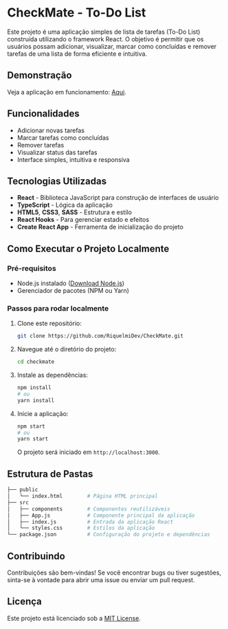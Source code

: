 # CheckMate - To-Do List

Este projeto é uma aplicação simples de lista de tarefas (To-Do List) construída utilizando o framework React. O objetivo é permitir que os usuários possam adicionar, visualizar, marcar como concluídas e remover tarefas de uma lista de forma eficiente e intuitiva.

## Demonstração

Veja a aplicação em funcionamento: [Aqui](https://check-mate-eight.vercel.app).

## Funcionalidades

- Adicionar novas tarefas
- Marcar tarefas como concluídas
- Remover tarefas
- Visualizar status das tarefas
- Interface simples, intuitiva e responsiva

## Tecnologias Utilizadas

- **React** - Biblioteca JavaScript para construção de interfaces de usuário
- **TypeScript** - Lógica da aplicação
- **HTML5**, **CSS3**, **SASS** - Estrutura e estilo
- **React Hooks** - Para gerenciar estado e efeitos
- **Create React App** - Ferramenta de inicialização do projeto

## Como Executar o Projeto Localmente

### Pré-requisitos

- Node.js instalado ([Download Node.js](https://nodejs.org/))
- Gerenciador de pacotes (NPM ou Yarn)

### Passos para rodar localmente

1. Clone este repositório:

   ```bash
   git clone https://github.com/RiquelmiDev/CheckMate.git
   ```

2. Navegue até o diretório do projeto:

   ```bash
   cd checkmate
   ```

3. Instale as dependências:

   ```bash
   npm install
   # ou
   yarn install
   ```

4. Inicie a aplicação:

   ```bash
   npm start
   # ou
   yarn start
   ```

   O projeto será iniciado em `http://localhost:3000`.

## Estrutura de Pastas

```bash
├── public
│   └── index.html        # Página HTML principal
├── src
│   ├── components        # Componentes reutilizáveis
│   ├── App.js            # Componente principal da aplicação
│   ├── index.js          # Entrada da aplicação React
│   └── styles.css        # Estilos da aplicação
└── package.json          # Configuração do projeto e dependências
```

## Contribuindo

Contribuições são bem-vindas! Se você encontrar bugs ou tiver sugestões, sinta-se à vontade para abrir uma issue ou enviar um pull request.

## Licença

Este projeto está licenciado sob a [MIT License](LICENSE).
